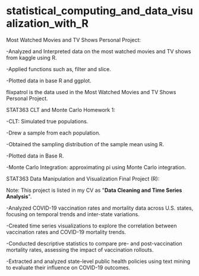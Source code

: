 # statistical_computing_and_data_visualization_with_R

Most Watched Movies and TV Shows Personal Project:

-Analyzed and Interpreted data on the most watched movies and TV shows from kaggle using R.

-Applied functions such as, filter and slice.

-Plotted data in base R and ggplot.



flixpatrol is the data used in the Most Watched Movies and TV Shows Personal Project.



STAT363 CLT and Monte Carlo Homework 1:

-CLT: Simulated true populations.

-Drew a sample from each population.

-Obtained the sampling distribution of the sample mean using R.

-Plotted data in Base R.

-Monte Carlo Integration: approximating pi using Monte Carlo integration.


STAT363 Data Manipulation and Visualization Final Project (R):

Note: This project is listed in my CV as "**Data Cleaning and Time Series Analysis**".

-Analyzed COVID-19 vaccination rates and mortality data across U.S. states, focusing on temporal trends and inter-state variations.

-Created time series visualizations to explore the correlation between vaccination rates and COVID-19 mortality trends.

-Conducted descriptive statistics to compare pre- and post-vaccination mortality rates, assessing the impact of vaccination rollouts.

-Extracted and analyzed state-level public health policies using text mining to evaluate their influence on COVID-19 outcomes.
